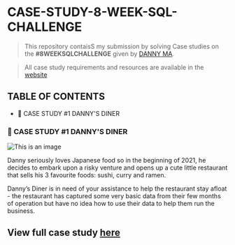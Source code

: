 # CASE-STUDY-8-WEEK-SQL-CHALLENGE
 > This repository contaisS my submission by solving Case studies on the **#8WEEKSQLCHALLENGE** given by [DANNY MA](https://www.linkedin.com/in/datawithdanny/).

 > All case study requirements and resources are available in the [website](https://8weeksqlchallenge.com/)

## TABLE OF CONTENTS 
- 🍜 CASE STUDY #1 DANNY'S DINER


### 🍜 CASE STUDY #1    DANNY'S DINER

 ![This is an image](https://8weeksqlchallenge.com/images/case-study-designs/1.png)

Danny seriously loves Japanese food so in the beginning of 2021, he decides to embark upon a risky venture and opens up a cute little restaurant that sells his 3 favourite foods: sushi, curry and ramen.

Danny’s Diner is in need of your assistance to help the restaurant stay afloat - the restaurant has captured some very basic data from their few months of operation but have no idea how to use their data to help them run the business.

## View full case study [here](https://8weeksqlchallenge.com/case-study-1/)





















